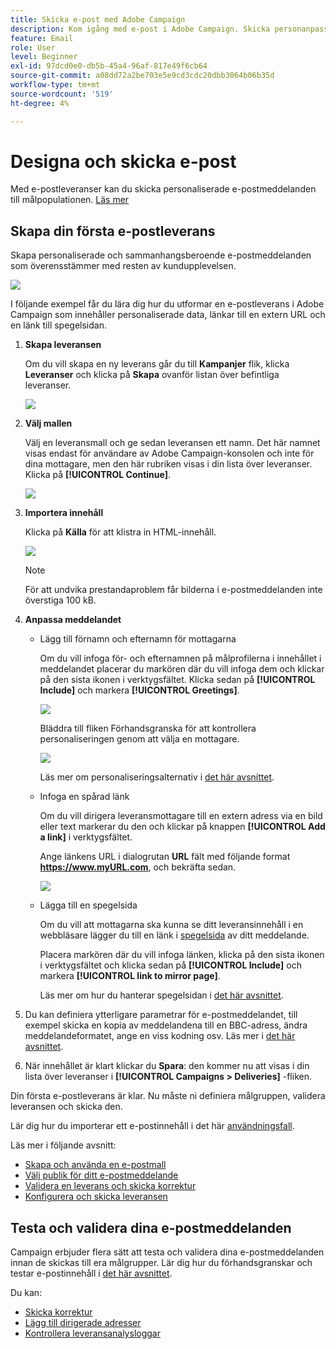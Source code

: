 ```yaml
---
title: Skicka e-post med Adobe Campaign
description: Kom igång med e-post i Adobe Campaign. Skicka personanpassade e-postmeddelanden till en målgrupp.
feature: Email
role: User
level: Beginner
exl-id: 97dcd0e0-db5b-45a4-96af-817e49f6cb64
source-git-commit: a08dd72a2be703e5e9cd3cdc20dbb3064b06b35d
workflow-type: tm+mt
source-wordcount: '519'
ht-degree: 4%

---
```


# Designa och skicka e-post

Med e-postleveranser kan du skicka personaliserade e-postmeddelanden till målpopulationen. [Läs mer](../send/send.md)

## Skapa din första e-postleverans

Skapa personaliserade och sammanhangsberoende e-postmeddelanden som överensstämmer med resten av kundupplevelsen.

![](assets/new-email-content.png)


I följande exempel får du lära dig hur du utformar en e-postleverans i Adobe Campaign som innehåller personaliserade data, länkar till en extern URL och en länk till spegelsidan.

1. **Skapa leveransen**

   Om du vill skapa en ny leverans går du till **Kampanjer** flik, klicka **Leveranser** och klicka på **Skapa** ovanför listan över befintliga leveranser.

   ![](assets/delivery_step_1.png)

1. **Välj mallen**

   Välj en leveransmall och ge sedan leveransen ett namn. Det här namnet visas endast för användare av Adobe Campaign-konsolen och inte för dina mottagare, men den här rubriken visas i din lista över leveranser. Klicka på **[!UICONTROL Continue]**.

   ![](assets/dce_delivery_model.png)

1. **Importera innehåll**

   Klicka på **Källa** för att klistra in HTML-innehåll.

   ![](assets/paste-content.png)

   >[!NOTE]
   >
   >För att undvika prestandaproblem får bilderna i e-postmeddelanden inte överstiga 100 kB.

1. **Anpassa meddelandet**

   * Lägg till förnamn och efternamn för mottagarna

     Om du vill infoga för- och efternamnen på målprofilerna i innehållet i meddelandet placerar du markören där du vill infoga dem och klickar på den sista ikonen i verktygsfältet. Klicka sedan på **[!UICONTROL Include]** och markera **[!UICONTROL Greetings]**.

     ![](assets/include-greetings.png)

     Bläddra till fliken Förhandsgranska för att kontrollera personaliseringen genom att välja en mottagare.

     ![](assets/perso-check.png)

     Läs mer om personaliseringsalternativ i [det här avsnittet](personalize.md).

   * Infoga en spårad länk

     Om du vill dirigera leveransmottagare till en extern adress via en bild eller text markerar du den och klickar på knappen **[!UICONTROL Add a link]** i verktygsfältet.

     Ange länkens URL i dialogrutan **URL** fält med följande format **https://www.myURL.com**, och bekräfta sedan.

     ![](assets/add-a-link.png)

   * Lägga till en spegelsida

     Om du vill att mottagarna ska kunna se ditt leveransinnehåll i en webbläsare lägger du till en länk i [spegelsida](mirror-page.md) av ditt meddelande.

     Placera markören där du vill infoga länken, klicka på den sista ikonen i verktygsfältet och klicka sedan på **[!UICONTROL Include]** och markera **[!UICONTROL link to mirror page]**.

     Läs mer om hur du hanterar spegelsidan i [det här avsnittet](mirror-page.md#link-to-mirror-page).

1. Du kan definiera ytterligare parametrar för e-postmeddelandet, till exempel skicka en kopia av meddelandena till en BBC-adress, ändra meddelandeformatet, ange en viss kodning osv. Läs mer i [det här avsnittet](email-parameters.md).

1. När innehållet är klart klickar du **Spara**: den kommer nu att visas i din lista över leveranser i **[!UICONTROL Campaigns > Deliveries]** -fliken.

Din första e-postleverans är klar. Nu måste ni definiera målgruppen, validera leveransen och skicka den.

Lär dig hur du importerar ett e-postinnehåll i det här [användningsfall](https://experienceleague.adobe.com/docs/campaign/automation/workflows/use-cases/deliveries/load-delivery-content.html).

Läs mer i följande avsnitt:

<!--[Design an email in Campaign]-->
* [Skapa och använda en e-postmall](../send/create-templates.md)
* [Välj publik för ditt e-postmeddelande](../audiences/gs-audiences.md)
* [Validera en leverans och skicka korrektur](preview-and-proof.md)
* [Konfigurera och skicka leveransen](configure-and-send.md)

## Testa och validera dina e-postmeddelanden

Campaign erbjuder flera sätt att testa och validera dina e-postmeddelanden innan de skickas till era målgrupper. Lär dig hur du förhandsgranskar och testar e-postinnehåll i [det här avsnittet](../send/preview-and-proof.md).

Du kan:

* [Skicka korrektur](preview-and-proof.md)
* [Lägg till dirigerade adresser](../audiences/test-profiles.md)
* [Kontrollera leveransanalysloggar](delivery-analysis.md)


